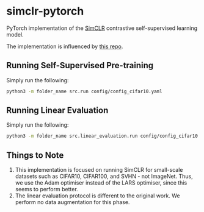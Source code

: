 # simclr-pytorch

PyTorch implementation of the [SimCLR](https://arxiv.org/pdf/2002.05709.pdf)
contrastive self-supervised learning model.

The implementation is influenced by [this repo](https://github.com/sthalles/SimCLR).

## Running Self-Supervised Pre-training

Simply run the following:

```bash
python3 -m folder_name src.run config/config_cifar10.yaml
``` 

## Running Linear Evaluation

Simply run the following:

```bash
python3 -m folder_name src.linear_evaluation.run config/config_cifar10.yaml
```

## Things to Note

1. This implementation is focused on running SimCLR for small-scale datasets
such as CIFAR10, CIFAR100, and SVHN - not ImageNet. Thus, we use the Adam
optimiser instead of the LARS optimiser, since this seems to perform better.
1. The linear evaluation protocol is different to the original work. We perform
no data augmentation for this phase.